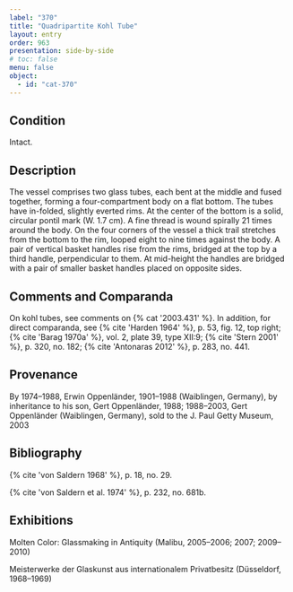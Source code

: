 ```yaml
---
label: "370"
title: "Quadripartite Kohl Tube"
layout: entry
order: 963
presentation: side-by-side
# toc: false
menu: false
object:
  - id: "cat-370"
---
```


## Condition

Intact.

## Description

The vessel comprises two glass tubes, each bent at the middle and fused together, forming a four-compartment body on a flat bottom. The tubes have in-folded, slightly everted rims. At the center of the bottom is a solid, circular pontil mark (W. 1.7 cm). A fine thread is wound spirally 21 times around the body. On the four corners of the vessel a thick trail stretches from the bottom to the rim, looped eight to nine times against the body. A pair of vertical basket handles rise from the rims, bridged at the top by a third handle, perpendicular to them. At mid-height the handles are bridged with a pair of smaller basket handles placed on opposite sides.

## Comments and Comparanda

On kohl tubes, see comments on {% cat '2003.431' %}. In addition, for direct comparanda, see {% cite 'Harden 1964' %}, p. 53, fig. 12, top right; {% cite 'Barag 1970a' %}, vol. 2, plate 39, type XII:9; {% cite 'Stern 2001' %}, p. 320, no. 182; {% cite 'Antonaras 2012' %}, p. 283, no. 441.

## Provenance

By 1974–1988, Erwin Oppenländer, 1901–1988 (Waiblingen, Germany), by inheritance to his son, Gert Oppenländer, 1988; 1988–2003, Gert Oppenländer (Waiblingen, Germany), sold to the J. Paul Getty Museum, 2003

## Bibliography

{% cite 'von Saldern 1968' %}, p. 18, no. 29.

{% cite 'von Saldern et al. 1974' %}, p. 232, no. 681b.

## Exhibitions

Molten Color: Glassmaking in Antiquity (Malibu, 2005–2006; 2007; 2009–2010)

Meisterwerke der Glaskunst aus internationalem Privatbesitz (Düsseldorf, 1968–1969)